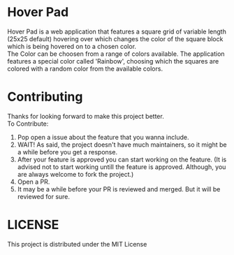 # Hover Pad

Hover Pad is a web application that features a square grid of variable length (25x25 default) hovering over which changes the color of the square block which is being hovered on to a chosen color.<br/>
The Color can be choosen from a range of colors available. The application features a special color called 'Rainbow', choosing which the squares are colored with a random color from the available colors.

# Contributing

Thanks for looking forward to make this project better.
<br/>
To Contribute:
1) Pop open a issue about the feature that you wanna include.
2) WAIT! As said, the project doesn't have much maintainers, so it might be a while before you get a response.
3) After your feature is approved you can start working on the feature. (It is advised not to start working untill the feature is approved. Although, you are always welcome to fork the project.)
4) Open a PR.
5) It may be a while before your PR is reviewed and merged. But it will be reviewed for sure.

# LICENSE

This project is distributed under the MIT License
